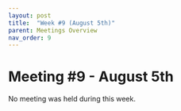```yaml
---
layout: post
title:  "Week #9 (August 5th)"
parent: Meetings Overview
nav_order: 9
---
```


# Meeting #9 - August 5th

No meeting was held during this week.